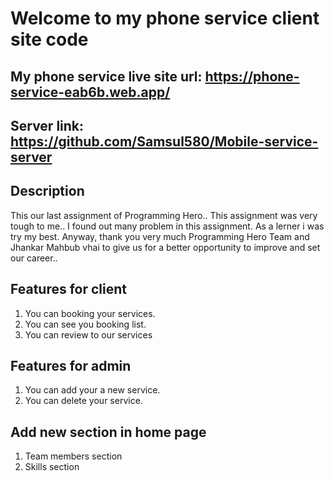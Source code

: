 # Welcome to my phone service client site code

## My phone service live site url: https://phone-service-eab6b.web.app/
## Server link: https://github.com/Samsul580/Mobile-service-server

## Description
This our last assignment of Programming Hero.. This assignment was very tough to me.. I found out many problem in this assignment. As a lerner i was try my best. Anyway, thank you very much Programming Hero Team and Jhankar Mahbub vhai to give us for a better opportunity to improve and set our career..

## Features for client
1. You can booking your services.
2. You can see you booking list.
3. You can review to our services

## Features for admin
1. You can add your a new service.
2. You can delete your service.

## Add new section in home page
1. Team members section
2. Skills section
